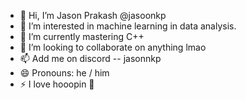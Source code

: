 - 👋 Hi, I’m Jason Prakash @jasoonkp
- 👀 I’m interested in machine learning in data analysis. 
- 🌱 I’m currently mastering C++
- 💞️ I’m looking to collaborate on anything lmao
- 📫 Add me on discord --  jasonnkp
- 😄 Pronouns: he / him
- ⚡ I love hooopin 🏀

<!---
jasoonkp/jasoonkp is a ✨ special ✨ repository because its `README.md` (this file) appears on your GitHub profile.
You can click the Preview link to take a look at your changes.
--->
